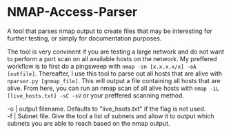 # NMAP-Access-Parser
A tool that parses nmap output to create files that may be interesting for further testing, or simply for documentation purposes.

The tool is very convinent if you are testing a large network and do not want to perform a port scan on all available hosts on the network.
My preffered workflow is to first do a pingsweep with `nmap -sn [x.x.x.x/x] -oA [outfile]`. Thereafter, I use this tool to parse out all hosts that are alive with `nparser.py [gnmap_file]`.
This will output a file containing all hosts that are alive. From here, you can run an nmap scan of all alive hosts with `nmap -iL [live_hosts.txt] -sC -sV` or your preffered scanning method. 

-o | output filename. Defaults to "live_hsots.txt" if the flag is not used.  
-f | Subnet file. Give the tool a list of subnets and allow it to output which subnets you are able to reach based on the nmap output.
